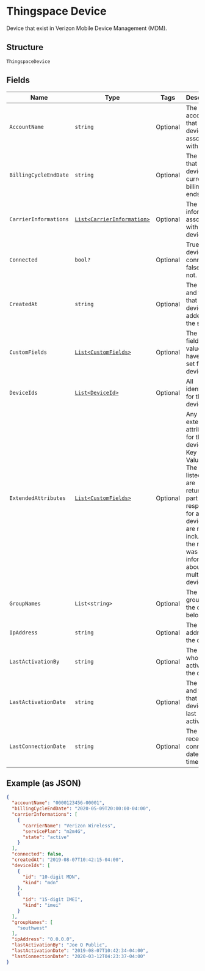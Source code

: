 
# Thingspace Device

Device that exist in Verizon Mobile Device Management (MDM).

## Structure

`ThingspaceDevice`

## Fields

| Name | Type | Tags | Description |
|  --- | --- | --- | --- |
| `AccountName` | `string` | Optional | The billing account that the device is associated with. |
| `BillingCycleEndDate` | `string` | Optional | The date that the device's current billing cycle ends. |
| `CarrierInformations` | [`List<CarrierInformation>`](../../doc/models/carrier-information.md) | Optional | The carrier information associated with the device. |
| `Connected` | `bool?` | Optional | True if the device is connected; false if it is not. |
| `CreatedAt` | `string` | Optional | The date and time that the device was added to the system. |
| `CustomFields` | [`List<CustomFields>`](../../doc/models/custom-fields.md) | Optional | The custom fields and values that have been set for the device. |
| `DeviceIds` | [`List<DeviceId>`](../../doc/models/device-id.md) | Optional | All identifiers for the device. |
| `ExtendedAttributes` | [`List<CustomFields>`](../../doc/models/custom-fields.md) | Optional | Any extended attributes for the device, as Key and Value pairs. The pairs listed below are returned as part of the response for a single device, but are not included if the request was for information about multiple devices. |
| `GroupNames` | `List<string>` | Optional | The device groups that the device belongs to. |
| `IpAddress` | `string` | Optional | The IP address of the device. |
| `LastActivationBy` | `string` | Optional | The user who last activated the device. |
| `LastActivationDate` | `string` | Optional | The date and time that the device was last activated. |
| `LastConnectionDate` | `string` | Optional | The most recent connection date and time. |

## Example (as JSON)

```json
{
  "accountName": "0000123456-00001",
  "billingCycleEndDate": "2020-05-09T20:00:00-04:00",
  "carrierInformations": [
    {
      "carrierName": "Verizon Wireless",
      "servicePlan": "m2m4G",
      "state": "active"
    }
  ],
  "connected": false,
  "createdAt": "2019-08-07T10:42:15-04:00",
  "deviceIds": [
    {
      "id": "10-digit MDN",
      "kind": "mdn"
    },
    {
      "id": "15-digit IMEI",
      "kind": "imei"
    }
  ],
  "groupNames": [
    "southwest"
  ],
  "ipAddress": "0.0.0.0",
  "lastActivationBy": "Joe Q Public",
  "lastActivationDate": "2019-08-07T10:42:34-04:00",
  "lastConnectionDate": "2020-03-12T04:23:37-04:00"
}
```


